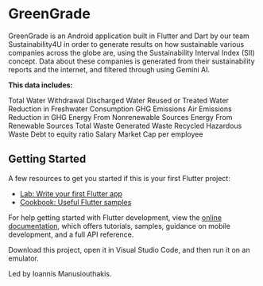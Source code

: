 # GreenGrade

GreenGrade is an Android application built in Flutter and Dart by our team Sustainability4U in order to generate results on how sustainable various companies across the globe are, using the Sustainability Interval Index (SII) concept. Data about these companies is generated from their sustainability reports and the internet, and filtered through using Gemini AI. 

**This data includes:**

Total Water Withdrawal
Discharged Water
Reused or Treated Water
Reduction in Freshwater Consumption
GHG Emissions
Air Emissions
Reduction in GHG
Energy From Nonrenewable Sources
Energy From Renewable Sources
Total Waste Generated
Waste Recycled
Hazardous Waste 
Debt to equity ratio
Salary
Market Cap per employee

## Getting Started

A few resources to get you started if this is your first Flutter project:

- [Lab: Write your first Flutter app](https://docs.flutter.dev/get-started/codelab)
- [Cookbook: Useful Flutter samples](https://docs.flutter.dev/cookbook)

For help getting started with Flutter development, view the
[online documentation](https://docs.flutter.dev/), which offers tutorials,
samples, guidance on mobile development, and a full API reference.

Download this project, open it in Visual Studio Code, and then run it on an emulator. 

Led by Ioannis Manusiouthakis.
